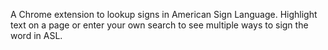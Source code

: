 A Chrome extension to lookup signs in American Sign Language. Highlight text on a page or enter your own search to see multiple ways to sign the word in ASL.
